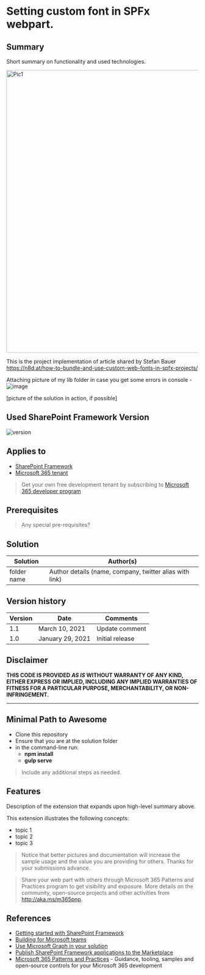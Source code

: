 # Setting custom font in SPFx webpart.

## Summary

Short summary on functionality and used technologies.

<img width="739" alt="Pic1" src="https://user-images.githubusercontent.com/20637763/113393372-36570100-93b4-11eb-8273-821cdb6a23b8.PNG">

This is the project implementation of article shared by Stefan Bauer
https://n8d.at/how-to-bundle-and-use-custom-web-fonts-in-spfx-projects/

Attaching picture of my lib folder in case you get some errors in console - 
![image](https://user-images.githubusercontent.com/20637763/113393694-a9607780-93b4-11eb-80b5-7a96f5e73757.png)


[picture of the solution in action, if possible]

## Used SharePoint Framework Version

![version](https://img.shields.io/badge/version-1.11-green.svg)

## Applies to

- [SharePoint Framework](https://aka.ms/spfx)
- [Microsoft 365 tenant](https://docs.microsoft.com/en-us/sharepoint/dev/spfx/set-up-your-developer-tenant)

> Get your own free development tenant by subscribing to [Microsoft 365 developer program](http://aka.ms/o365devprogram)

## Prerequisites

> Any special pre-requisites?

## Solution

Solution|Author(s)
--------|---------
folder name | Author details (name, company, twitter alias with link)

## Version history

Version|Date|Comments
-------|----|--------
1.1|March 10, 2021|Update comment
1.0|January 29, 2021|Initial release

## Disclaimer

**THIS CODE IS PROVIDED *AS IS* WITHOUT WARRANTY OF ANY KIND, EITHER EXPRESS OR IMPLIED, INCLUDING ANY IMPLIED WARRANTIES OF FITNESS FOR A PARTICULAR PURPOSE, MERCHANTABILITY, OR NON-INFRINGEMENT.**

---

## Minimal Path to Awesome

- Clone this repository
- Ensure that you are at the solution folder
- in the command-line run:
  - **npm install**
  - **gulp serve**

> Include any additional steps as needed.

## Features

Description of the extension that expands upon high-level summary above.

This extension illustrates the following concepts:

- topic 1
- topic 2
- topic 3

> Notice that better pictures and documentation will increase the sample usage and the value you are providing for others. Thanks for your submissions advance.

> Share your web part with others through Microsoft 365 Patterns and Practices program to get visibility and exposure. More details on the community, open-source projects and other activities from http://aka.ms/m365pnp.

## References

- [Getting started with SharePoint Framework](https://docs.microsoft.com/en-us/sharepoint/dev/spfx/set-up-your-developer-tenant)
- [Building for Microsoft teams](https://docs.microsoft.com/en-us/sharepoint/dev/spfx/build-for-teams-overview)
- [Use Microsoft Graph in your solution](https://docs.microsoft.com/en-us/sharepoint/dev/spfx/web-parts/get-started/using-microsoft-graph-apis)
- [Publish SharePoint Framework applications to the Marketplace](https://docs.microsoft.com/en-us/sharepoint/dev/spfx/publish-to-marketplace-overview)
- [Microsoft 365 Patterns and Practices](https://aka.ms/m365pnp) - Guidance, tooling, samples and open-source controls for your Microsoft 365 development
